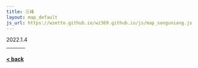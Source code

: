 ```yaml
---
title: 三峰
layout: map_default
js_url: https://wzetto.github.io/wz369.github.io/js/map_sanguniang.js
---
```

2022.1.4
<hr style="width:50px;text-align:left;margin-left:0">

#### [< back](https://wzetto.github.io/wz369.github.io/yamanobo/yamanobo.html)
